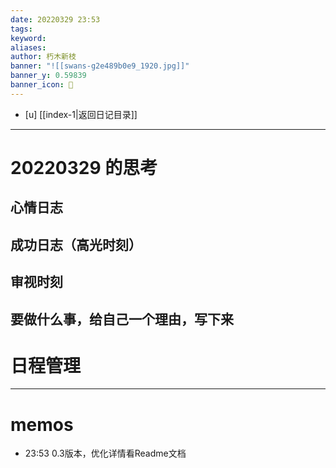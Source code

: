 ```yaml
---
date: 20220329 23:53
tags:  
keyword: 
aliases: 
author: 朽木新枝
banner: "![[swans-g2e489b0e9_1920.jpg]]"
banner_y: 0.59839
banner_icon: 🍋
---
```


- [u] [[index-1|返回日记目录]]

---

# 20220329 的思考

## 心情日志



## 成功日志（高光时刻）



## 审视时刻



##  要做什么事，给自己一个理由，写下来



# 日程管理



---

# memos

- 23:53 0.3版本，优化详情看Readme文档
